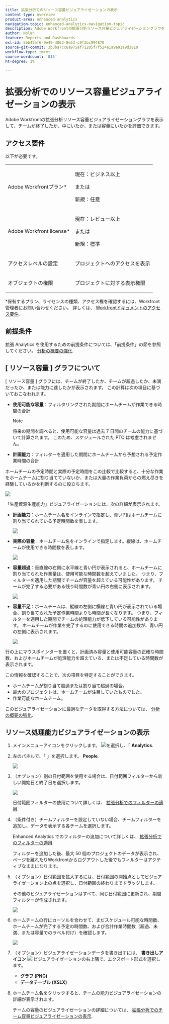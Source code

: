 ```yaml
---
title: 拡張分析でのリソース容量ビジュアライゼーションの表示
content-type: overview
product-area: enhanced-analytics
navigation-topic: enhanced-analytics-navigation-topic
description: Adobe Workfrontの拡張分析リソース容量ビジュアライゼーショングラフを表示して、チームが終了したか、中にいたか、または容量にいたかを評価できます。
author: Nolan
feature: Reports and Dashboards
exl-id: 5bb45ef6-9e49-4063-8e53-c9f3bc994870
source-git-commit: 3b3ba7cc6a975af71205f7f524e1a9a91a9d3810
workflow-type: tm+mt
source-wordcount: '815'
ht-degree: 1%

---
```


# 拡張分析でのリソース容量ビジュアライゼーションの表示

Adobe Workfrontの拡張分析リソース容量ビジュアライゼーショングラフを表示して、チームが終了したか、中にいたか、または容量にいたかを評価できます。

## アクセス要件

以下が必要です。

<table style="table-layout:auto"> 
 <col> 
 <col> 
 <tbody> 
  <tr> 
   <td>Adobe Workfrontプラン</a>*</td> 
   <td> <p>現在：ビジネス以上</p>
   または
   <p>新規：任意</p>
    </td> 
  </tr> 
  <tr> 
   <td>Adobe Workfront license*</td> 
   <td> <p>現在：レビュー以上</p>
   または
   <p>新規：標準</p> </td> 
  </tr> 
  <tr> 
   <td role="rowheader">アクセスレベルの設定</td> 
   <td> <p>プロジェクトへのアクセスを表示</p></td> 
  </tr> 
  <tr> 
   <td role="rowheader">オブジェクトの権限</td> 
   <td> <p>プロジェクトに対する表示権限</p>  </td> 
  </tr> 
 </tbody> 
</table>

*保有するプラン、ライセンスの種類、アクセス権を確認するには、Workfront管理者にお問い合わせください。 詳しくは、 [Workfrontドキュメントのアクセス要件](/help/quicksilver/administration-and-setup/add-users/access-levels-and-object-permissions/access-level-requirements-in-documentation.md).

## 前提条件

拡張 Analytics を使用するための前提条件については、「前提条件」の節を参照してください。 [分析の概要の強化](../enhanced-analytics/enhanced-analytics-overview.md).

## [ リソース容量 ] グラフについて

[ リソース容量 ] グラフには、チームが終了したか、チームが超過したか、未満だったか、または能力に達したかが表示されます。 この計算は次の項目に基づいておこなわれます。

* **使用可能な容量**：フィルタリングされた期間にホームチームが作業できる時間の合計

  >[!NOTE]
  >
  >将来の期間を調べると、使用可能な容量は過去 7 日間のチームの能力に基づいて計算されます。 このため、スケジュールされた PTO は考慮されません。

* **計画能力**：フィルターを適用した期間にホームチームから予想される予定作業時間の合計

ホームチームの予定時間と実際の予定時間をこの比較で比較すると、十分な作業をホームチームに割り当てていないか、または大量の作業負荷からの燃え尽きを経験しているかを判断するのに役立ちます。

![](assets/resource-capacity-350x110.png)

「生産資源生産能力」ビジュアライゼーションには、次の詳細が表示されます。

* **計画能力**：ホームチーム名をインラインで指定し、青い円はホームチームに割り当てられている予定時間数を表します。

  ![](assets/resource-capacity-blue-circle.png)

* **実際の容量**：ホームチーム名をインラインで指定します。縦線は、ホームチームが使用できる時間数を表します。

  ![](assets/resource-capacity-vertical-line.png)

* **容量超過**：垂直線の右側に水平線と青い円が表示されると、ホームチームに割り当てられた作業量は、使用可能な時間数を超えていました。 つまり、フィルターを適用した期間でチームが容量を超えている可能性があります。 チームが完了する必要がある残り時間数が青い円の右側に表示されます。

  ![](assets/resource-capacity-over-capacity.png)

* **容量不足**：ホームチームは、縦線の左側に横線と青い円が表示されている場合、割り当てられた予定作業時間よりも時間が長くなります。 つまり、フィルターを適用した期間でチームの処理能力が低下している可能性があります。 ホームチームが作業を完了するのに使用できる時間の追加数が、青い円の左側に表示されます。

  ![](assets/resource-capacity-under-capacity.png)

行の上にマウスポインターを置くと、計画済み容量と使用可能容量の正確な時間数、およびホームチームが処理能力を超えている、または不足している時間数が表示されます。

この情報を確認することで、次の項目を特定することができます。

* ホームチームが割り当て超過または割り当て超過の場合。
* 最大のプロジェクトは、ホームチームが注目していたものでした。
* 作業可能なホームチーム。

このビジュアライゼーションに最適なデータを取得する方法については、 [分析の概要の強化](../enhanced-analytics/enhanced-analytics-overview.md).

## リソース処理能力ビジュアライゼーションの表示

1. メインメニューアイコンをクリックします。 ![](assets/main-menu-icon-16x12.png)を選択し、「 **Analytics**.
1. 左のパネルで、「 」を選択します。 **People**.

   ![](assets/people-area-cropped-qs-350x276.png)

1. （オプション）別の日付範囲を使用する場合は、日付範囲フィルターから新しい開始日と終了日を選択します。

   ![](assets/filters-select-date-range-350x344.png)

   日付範囲フィルターの使用について詳しくは、 [拡張分析でのフィルターの適用](../enhanced-analytics/use-enhanced-analytics-filters.md).

1. （条件付き）チームフィルターを設定していない場合、チームフィルターを追加し、データを表示する各チームを選択します。

   Enhanced Analytics でのフィルターの追加について詳しくは、 [拡張分析でのフィルターの適用](../enhanced-analytics/use-enhanced-analytics-filters.md).

   フィルターを追加した後、最大 50 個のプロジェクトのデータが表示され、ページを離れたりWorkfrontからログアウトした後でもフィルターはアクティブなままになります。

1. （オプション）日付範囲を拡大するには、日付範囲の開始点としてビジュアライゼーション上の点を選択し、日付範囲の終わりまでドラッグします。

   その他のビジュアライゼーションはすべて、同じ日付範囲に更新され、期間フィルターが作成されます。

   ![](assets/timeframe-filter-350x220.png)

1. ホームチームの行にカーソルを合わせて、まだスケジュール可能な時間数、ホームチームが完了する予定の時間数、および合計作業時間数（超過、未満、または容量でのラベル付け）を確認します。

   ![](assets/resource-capacity-capacity-pop-up-350x213.png)

1. （オプション）ビジュアライゼーションデータを書き出すには、 **書き出しアイコン** ![](assets/export.png) ビジュアライゼーションの右上隅で、エクスポート形式を選択します。

   * **グラフ (PNG)**
   * **データテーブル (XSLX)**

1. ホームチーム名をクリックすると、チームの能力ビジュアライゼーションの詳細が表示されます。

   チームの容量のビジュアライゼーションの詳細については、 [拡張分析でのチーム容量ビジュアライゼーションの表示](../enhanced-analytics/team-capacity-overview.md).


